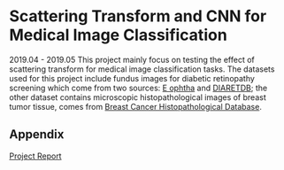 # Scattering Transform and CNN for Medical Image Classification
2019.04 - 2019.05
This project mainly focus on testing the effect of scattering transform for medical image classification tasks. The datasets used for this project include fundus images for diabetic retinopathy screening which come from two sources: [E ophtha](http://dx.doi.org/10.1016/j.irbm.2013.01.010) and [DIARETDB](http://www.it.lut.fi/project/imageret/diaretdb1/); the other dataset contains microscopic histopathological images of breast tumor tissue, comes from [Breast Cancer Histopathological Database](https://web.inf.ufpr.br/vri/databases/breast-cancer-histopathological-database-breakhis/).

## Appendix
[Project Report](https://github.com/Heimine/School_Project/blob/master/Scattering%20Transform%20and%20CNN%20for%20Medical%20Image%20Classification/Project_Report.pdf)
